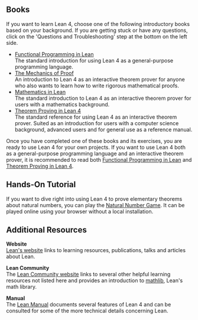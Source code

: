 ## Books
If you want to learn Lean 4, choose one of the following introductory books based on your background. If you are getting stuck or have any questions, click on the 'Questions and Troubleshooting' step at the bottom on the left side.

- [Functional Programming in Lean](https://lean-lang.org/functional_programming_in_lean/)  
  The standard introduction for using Lean 4 as a general-purpose programming language.
- [The Mechanics of Proof](https://hrmacbeth.github.io/math2001/)  
  An introduction to Lean 4 as an interactive theorem prover for anyone who also wants to learn how to write rigorous mathematical proofs.
- [Mathematics in Lean](https://leanprover-community.github.io/mathematics_in_lean/)  
  The standard introduction to Lean 4 as an interactive theorem prover for users with a mathematics background.
- [Theorem Proving in Lean 4](https://lean-lang.org/theorem_proving_in_lean4/)  
  The standard reference for using Lean 4 as an interactive theorem prover. Suited as an introduction for users with a computer science background, advanced users and for general use as a reference manual.

Once you have completed one of these books and its exercises, you are ready to use Lean 4 for your own projects. If you want to use Lean 4 both as a general-purpose programming language and an interactive theorem prover, it is recommended to read both [Functional Programming in Lean](https://lean-lang.org/functional_programming_in_lean/) and [Theorem Proving in Lean 4](https://lean-lang.org/theorem_proving_in_lean4/).

## Hands-On Tutorial
If you want to dive right into using Lean 4 to prove elementary theorems about natural numbers, you can play the [Natural Number Game](https://adam.math.hhu.de/#/g/hhu-adam/NNG4). It can be played online using your browser without a local installation.

## Additional Resources
**Website**  
[Lean's website](https://lean-lang.org/) links to learning resources, publications, talks and articles about Lean.

**Lean Community**  
The [Lean Community website](https://leanprover-community.github.io/index.html) links to several other helpful learning resources not listed here and provides an introduction to [mathlib](https://github.com/leanprover-community/mathlib4), Lean's math library.

**Manual**  
The [Lean Manual](https://lean-lang.org/lean4/doc/) documents several features of Lean 4 and can be consulted for some of the more technical details concerning Lean.
